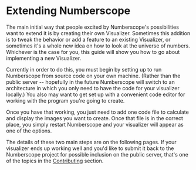 # Extending Numberscope

The main initial way that people excited by Numberscope's possibilities want
to extend it is by creating their own Visualizer. Sometimes this addition is
to tweak the behavior or add a feature to an existing Visualizer, or sometimes
it's a whole new idea on how to look at the universe of numbers. Whichever is
the case for you, this guide will show you how to go about implementing a new
Visualizer.

Currently in order to do this, you must begin by setting up to run Numberscope
from source code on your own machine. (Rather than the public server --
hopefully in the future Numberscope will switch to an architecture in which
you only need to have the code for your visualizer locally.) You also may want
to get set up with a convenient code editor for working with the program
you're going to create.

Once you have that working, you just need to add one code file to calculate
and display the images you want to create. Once that file is in the correct
place, you simply restart Numberscope and your visualizer will appear as one
of the options.

The details of these two main steps are on the following pages. If your
visualizer ends up working well and you'd like to submit it back to the
Numberscope project for possible inclusion on the public server, that's one of
the topics in the [Contributing](contributing.md) section.
